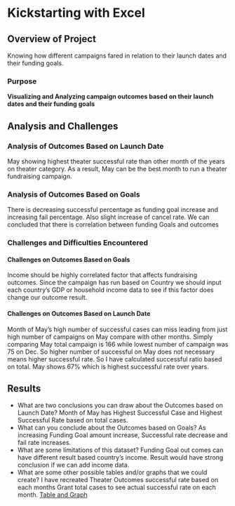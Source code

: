 # Kickstarting with Excel

## Overview of Project
Knowing how different campaigns fared in relation to their launch dates and their funding goals.

### Purpose
**Visualizing and Analyzing campaign outcomes based on their launch dates and their funding goals**

## Analysis and Challenges

### Analysis of Outcomes Based on Launch Date
May showing highest theater successful rate than other month of the years on theater category. 
As a result, May can be the best month to run a theater fundraising campaign.

### Analysis of Outcomes Based on Goals
There is decreasing successful percentage as funding goal increase and increasing fail percentage. Also slight increase of cancel rate.
We can concluded that there is correlation between funding Goals and outcomes
### Challenges and Difficulties Encountered
#### Challenges on Outcomes Based on Goals
Income should be highly correlated factor that affects fundraising outcomes. Since the campaign has run based on Country we should input each country’s GDP or household income data to see if this factor does change our outcome result. 
#### Challenges on Outcomes Based on Launch Date
Month of May’s high number of successful cases can miss leading from just high number of campaigns on May compare with other months. Simply comparing May total campaign is 166 while lowest number of campaign was 75 on Dec. So higher number of successful on May does not necessary means higher successful rate. So I have calculated successful ratio based on total. May shows 67% which is highest successful rate over years.  


## Results

- What are two conclusions you can draw about the Outcomes based on Launch Date?
Month of May has Highest Successful Case and Highest Successful Rate based on total cases.
- What can you conclude about the Outcomes based on Goals?
As increasing Funding Goal amount increase, Successful rate decrease and fail rate increases.
- What are some limitations of this dataset?
Funding Goal out comes can have different result based country’s income. Result would have strong conclusion if we can add income data.
- What are some other possible tables and/or graphs that we could create?
I have recreated Theater Outcomes successful rate based on each months Grant total cases to see actual successful rate on each month. 
[Table and Graph](https://github.com/jamesmoonusa/Challenge_1/blob/main/Theater_Outcomees_vs_lunch_vs_Grand.PNG)
